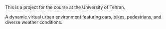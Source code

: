 
This is a project for the course at the University of Tehran.

A dynamic virtual urban environment  featuring cars, bikes, pedestrians, and diverse weather conditions.
